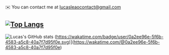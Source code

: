 ✉️  You can contact me at [lucasleaocontact@gmail.com](mailto:lucasaugustoleao@gmail.com)
## [![Top Langs](https://github-readme-stats.vercel.app/api/top-langs/?username=imafancydev&layout=compact)](https://github.com/anuraghazra/github-readme-stats) 
![Lucas's GitHub stats](https://github-readme-stats.vercel.app/api?username=imafancydev&count_private=true&show_icons=true&theme=Default) 
(https://wakatime.com/badge/user/0a2ee96e-5f6b-4583-a5c8-40a7f7d95f0e.svg)](https://wakatime.com/@0a2ee96e-5f6b-4583-a5c8-40a7f7d95f0e) 
